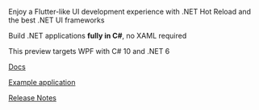 ﻿Enjoy a Flutter-like UI development experience with .NET Hot Reload and the best .NET UI frameworks

Build .NET applications **fully in C#**, no XAML required

This preview targets WPF with C# 10 and .NET 6

[Docs](https://github.com/VincentH-Net/CSharpForMarkup#readme)

[Example application](https://github.com/VincentH-Net/CSharpForMarkup/tree/master/src/CSharpMarkup.Wpf.Examples)

[Release Notes](https://github.com/VincentH-Net/CSharpForMarkup/releases/tag/csharpmarkup2-winui-wpf-0-8-3)
